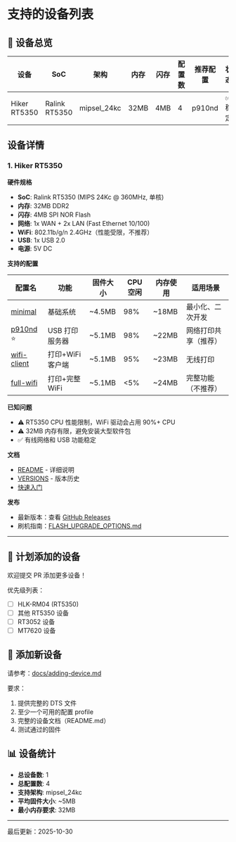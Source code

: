 # 支持的设备列表

## 📱 设备总览

| 设备 | SoC | 架构 | 内存 | 闪存 | 配置数 | 推荐配置 | 状态 |
|------|-----|------|------|------|--------|----------|------|
| Hiker RT5350 | Ralink RT5350 | mipsel_24kc | 32MB | 4MB | 4 | p910nd | ✅ 稳定 |

## 设备详情

### 1. Hiker RT5350

**硬件规格**
- **SoC**: Ralink RT5350 (MIPS 24Kc @ 360MHz, 单核)
- **内存**: 32MB DDR2
- **闪存**: 4MB SPI NOR Flash
- **网络**: 1x WAN + 2x LAN (Fast Ethernet 10/100)
- **WiFi**: 802.11b/g/n 2.4GHz（性能受限，不推荐）
- **USB**: 1x USB 2.0
- **电源**: 5V DC

**支持的配置**

| 配置名 | 功能 | 固件大小 | CPU 空闲 | 内存使用 | 适用场景 |
|--------|------|----------|----------|----------|----------|
| [minimal](devices/hiker-rt5350/profiles/minimal/) | 基础系统 | ~4.5MB | 98% | ~18MB | 最小化、二次开发 |
| [p910nd](devices/hiker-rt5350/profiles/p910nd/) ⭐ | USB 打印服务器 | ~5.1MB | 98% | ~22MB | 网络打印共享（推荐） |
| [wifi-client](devices/hiker-rt5350/profiles/wifi-client/) | 打印+WiFi客户端 | ~5.1MB | 95% | ~23MB | 无线打印 |
| [full-wifi](devices/hiker-rt5350/profiles/full-wifi/) | 打印+完整WiFi | ~5.1MB | <5% | ~24MB | 完整功能（不推荐） |

**已知问题**
- ⚠️ RT5350 CPU 性能限制，WiFi 驱动会占用 90%+ CPU
- ⚠️ 32MB 内存有限，避免安装大型软件包
- ✅ 有线网络和 USB 功能稳定

**文档**
- [README](devices/hiker-rt5350/README.md) - 详细说明
- [VERSIONS](devices/hiker-rt5350/VERSIONS.md) - 版本历史
- [快速入门](devices/hiker-rt5350/docs/QUICKSTART.md)

**发布**
- 最新版本：查看 [GitHub Releases](../../releases)
- 刷机指南：[FLASH_UPGRADE_OPTIONS.md](devices/hiker-rt5350/docs/FLASH_UPGRADE_OPTIONS.md)

---

## 🚧 计划添加的设备

欢迎提交 PR 添加更多设备！

优先级列表：
- [ ] HLK-RM04 (RT5350)
- [ ] 其他 RT5350 设备
- [ ] RT3052 设备
- [ ] MT7620 设备

## 🔧 添加新设备

请参考：[docs/adding-device.md](docs/adding-device.md)

要求：
1. 提供完整的 DTS 文件
2. 至少一个可用的配置 profile
3. 完整的设备文档（README.md）
4. 测试通过的固件

## 📊 设备统计

- **总设备数**: 1
- **总配置数**: 4
- **支持架构**: mipsel_24kc
- **平均固件大小**: ~5MB
- **最小内存要求**: 32MB

---

最后更新：2025-10-30

